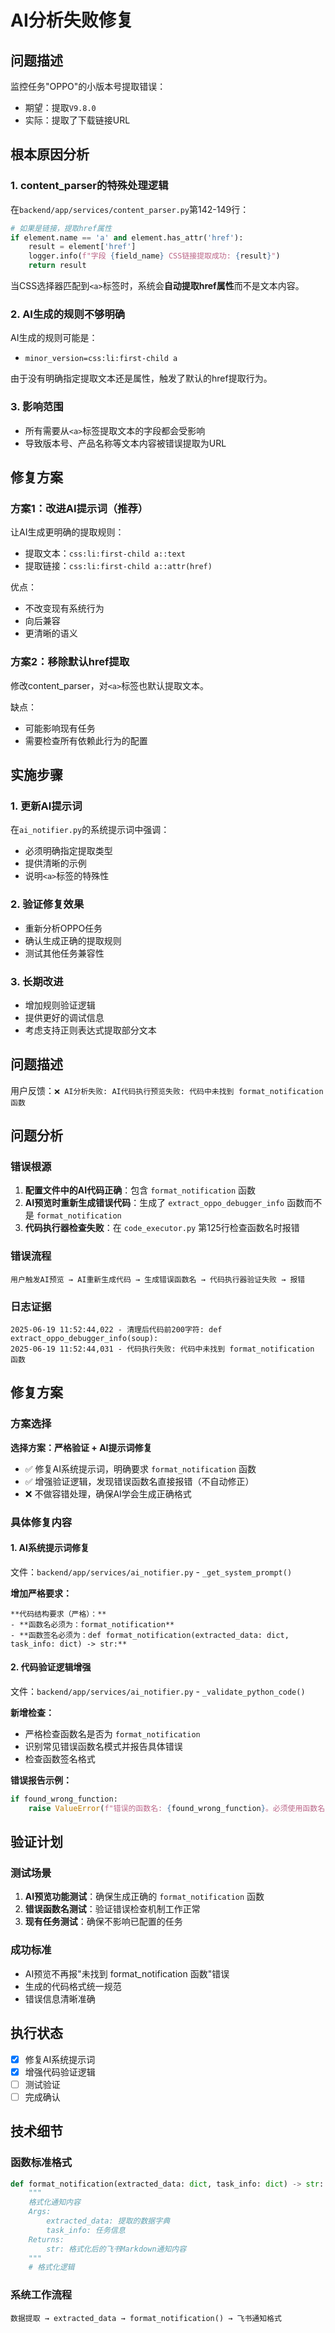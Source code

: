 # AI分析失败修复

## 问题描述
监控任务"OPPO"的小版本号提取错误：
- 期望：提取`V9.8.0` 
- 实际：提取了下载链接URL

## 根本原因分析

### 1. content_parser的特殊处理逻辑
在`backend/app/services/content_parser.py`第142-149行：
```python
# 如果是链接，提取href属性
if element.name == 'a' and element.has_attr('href'):
    result = element['href']
    logger.info(f"字段 {field_name} CSS链接提取成功: {result}")
    return result
```

当CSS选择器匹配到`<a>`标签时，系统会**自动提取href属性**而不是文本内容。

### 2. AI生成的规则不够明确
AI生成的规则可能是：
- `minor_version=css:li:first-child a`

由于没有明确指定提取文本还是属性，触发了默认的href提取行为。

### 3. 影响范围
- 所有需要从`<a>`标签提取文本的字段都会受影响
- 导致版本号、产品名称等文本内容被错误提取为URL

## 修复方案

### 方案1：改进AI提示词（推荐）
让AI生成更明确的提取规则：
- 提取文本：`css:li:first-child a::text`
- 提取链接：`css:li:first-child a::attr(href)`

优点：
- 不改变现有系统行为
- 向后兼容
- 更清晰的语义

### 方案2：移除默认href提取
修改content_parser，对`<a>`标签也默认提取文本。

缺点：
- 可能影响现有任务
- 需要检查所有依赖此行为的配置

## 实施步骤

### 1. 更新AI提示词
在`ai_notifier.py`的系统提示词中强调：
- 必须明确指定提取类型
- 提供清晰的示例
- 说明`<a>`标签的特殊性

### 2. 验证修复效果
- 重新分析OPPO任务
- 确认生成正确的提取规则
- 测试其他任务兼容性

### 3. 长期改进
- 增加规则验证逻辑
- 提供更好的调试信息
- 考虑支持正则表达式提取部分文本

## 问题描述
用户反馈：`❌ AI分析失败: AI代码执行预览失败: 代码中未找到 format_notification 函数`

## 问题分析

### 错误根源
1. **配置文件中的AI代码正确**：包含 `format_notification` 函数
2. **AI预览时重新生成错误代码**：生成了 `extract_oppo_debugger_info` 函数而不是 `format_notification`
3. **代码执行器检查失败**：在 `code_executor.py` 第125行检查函数名时报错

### 错误流程
```
用户触发AI预览 → AI重新生成代码 → 生成错误函数名 → 代码执行器验证失败 → 报错
```

### 日志证据
```
2025-06-19 11:52:44,022 - 清理后代码前200字符: def extract_oppo_debugger_info(soup):
2025-06-19 11:52:44,031 - 代码执行失败: 代码中未找到 format_notification 函数
```

## 修复方案

### 方案选择
**选择方案：严格验证 + AI提示词修复**
- ✅ 修复AI系统提示词，明确要求 `format_notification` 函数
- ✅ 增强验证逻辑，发现错误函数名直接报错（不自动修正）
- ❌ 不做容错处理，确保AI学会生成正确格式

### 具体修复内容

#### 1. AI系统提示词修复
文件：`backend/app/services/ai_notifier.py` - `_get_system_prompt()`

**增加严格要求：**
```
**代码结构要求（严格）：**
- **函数名必须为：format_notification**
- **函数签名必须为：def format_notification(extracted_data: dict, task_info: dict) -> str:**
```

#### 2. 代码验证逻辑增强
文件：`backend/app/services/ai_notifier.py` - `_validate_python_code()`

**新增检查：**
- 严格检查函数名是否为 `format_notification`
- 识别常见错误函数名模式并报告具体错误
- 检查函数签名格式

**错误报告示例：**
```python
if found_wrong_function:
    raise ValueError(f"错误的函数名: {found_wrong_function}。必须使用函数名: format_notification")
```

## 验证计划

### 测试场景
1. **AI预览功能测试**：确保生成正确的 `format_notification` 函数
2. **错误函数名测试**：验证错误检查机制工作正常
3. **现有任务测试**：确保不影响已配置的任务

### 成功标准
- AI预览不再报"未找到 format_notification 函数"错误
- 生成的代码格式统一规范
- 错误信息清晰准确

## 执行状态
- [x] 修复AI系统提示词
- [x] 增强代码验证逻辑
- [ ] 测试验证
- [ ] 完成确认

## 技术细节

### 函数标准格式
```python
def format_notification(extracted_data: dict, task_info: dict) -> str:
    """
    格式化通知内容
    Args:
        extracted_data: 提取的数据字典
        task_info: 任务信息
    Returns:
        str: 格式化后的飞书Markdown通知内容
    """
    # 格式化逻辑
```

### 系统工作流程
```
数据提取 → extracted_data → format_notification() → 飞书通知格式
``` 